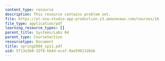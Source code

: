 ```yaml
---
content_type: resource
description: This resource contains problem set.
file: https://ol-ocw-studio-app-production.s3.amazonaws.com/courses/16-01-unified-engineering-i-ii-iii-iv-fall-2005-spring-2006/5f13e3b032f8bb4decaf9ae5961326eb_spring2004_sp11.pdf
file_type: application/pdf
learning_resource_types: []
parent_title: Systems/Labs 04
parent_type: CourseSection
resourcetype: Document
title: spring2004_sp11.pdf
uid: 5f13e3b0-32f8-bb4d-ecaf-9ae5961326eb
---
```

